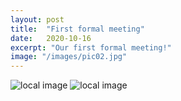 ```yaml
---
layout: post
title:  "First formal meeting"
date:   2020-10-16
excerpt: "Our first formal meeting!"
image: "/images/pic02.jpg"
---
```


![local image](/images/first_formal_meeting_01.jpg "alt")
![local image](/images/first_formal_meeting_02.jpg "alt")
